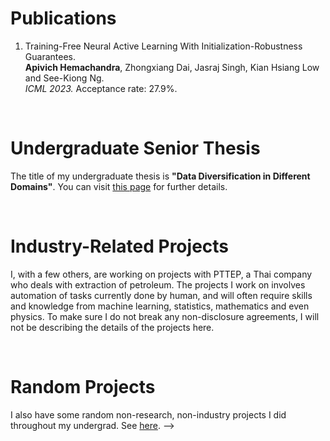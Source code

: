 <!-- ---
layout: page
permalink: /academic/
title: Publications and Projects
last_updated: 2023-04-25
---
<!-- On this page, I have listed different projects that I have done either for my classes, as a research project or for fun. I will try to keep this page updated as I have more projects to present. -->

<!-- <br> -->

# Publications

<ol class="listing">
    <li class="listing-item">
    Training-Free Neural Active Learning With Initialization-Robustness Guarantees.
    <br>
    <b>Apivich Hemachandra</b>, Zhongxiang Dai, Jasraj Singh, Kian Hsiang Low and See-Kiong Ng. 
    <br>
    <i>ICML 2023.</i> Acceptance rate: 27.9%. 
    </li>
</ol>

<br>

# Undergraduate Senior Thesis

The title of my undergraduate thesis is **"Data Diversification in Different Domains"**. You can visit <a href="/projects/thesis">this page</a> for further details.

<br>

# Industry-Related Projects

I, with a few others, are working on projects with PTTEP, a Thai company who deals with extraction of petroleum. The projects I work on involves automation of tasks currently done by human, and will often require skills and knowledge from machine learning, statistics, mathematics and even physics. To make sure I do not break any non-disclosure agreements, I will not be describing the details of the projects here.

<br>

# Random Projects

I also have some random non-research, non-industry projects I did throughout my undergrad. See [here](/projects/old/). -->

